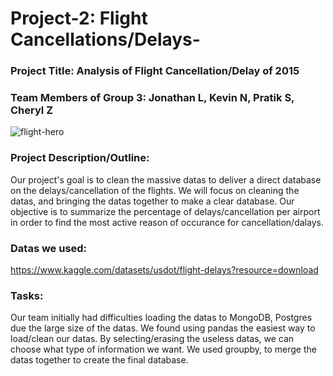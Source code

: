 # Project-2: Flight Cancellations/Delays-


### Project Title: Analysis of Flight Cancellation/Delay of 2015

### Team Members of Group 3: Jonathan L, Kevin N, Pratik S, Cheryl Z

![flight-hero](https://user-images.githubusercontent.com/120348065/226772517-a6562c4d-304a-4fdb-88cb-f1040800ca24.jpg)


### Project Description/Outline: 
Our project's goal is to clean the massive datas to deliver a direct database on the delays/cancellation of the flights. We will focus on cleaning the datas, and bringing the datas together to make a clear database. Our objective is to summarize the percentage of delays/cancellation per airport in order to find the most active reason of occurance for cancellation/dalays.

### Datas we used:
https://www.kaggle.com/datasets/usdot/flight-delays?resource=download

### Tasks:
Our team initially had difficulties loading the datas to MongoDB, Postgres due the large size of the datas. We found using pandas the easiest way to load/clean our datas. By selecting/erasing the useless datas, we can choose what type of information we want.  We used groupby, to merge the datas together to create the final database.  




